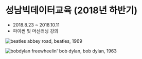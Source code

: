 # 성남빅데이터교육 (2018년 하반기)

- 2018.8.23 ~ 2018.10.11
- 파이썬 및 머신러닝 강의

![beatles](https://upload.wikimedia.org/wikipedia/ko/thumb/d/df/비틀즈_-_Abbey_Road.jpg/220px-비틀즈_-_Abbey_Road.jpg)
abbey road, beatles, 1969

![bobdylan](https://upload.wikimedia.org/wikipedia/en/d/d6/Bob_Dylan_-_The_Freewheelin%27_Bob_Dylan.jpg)
freewheelin' bob dylan, bob dylan, 1963
